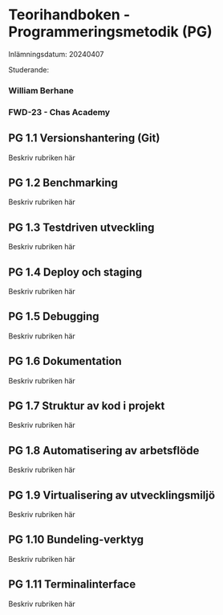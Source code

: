 # Teorihandboken - Programmeringsmetodik (PG)

Inlämningsdatum: 20240407

Studerande: 

### William Berhane 

### FWD-23 - Chas Academy


## PG 1.1 Versionshantering (Git)
Beskriv rubriken här

## PG 1.2 Benchmarking
Beskriv rubriken här

## PG 1.3 Testdriven utveckling
Beskriv rubriken här

## PG 1.4 Deploy och staging
Beskriv rubriken här

## PG 1.5 Debugging
Beskriv rubriken här

## PG 1.6 Dokumentation
Beskriv rubriken här

## PG 1.7 Struktur av kod i projekt
Beskriv rubriken här

## PG 1.8 Automatisering av arbetsflöde
Beskriv rubriken här

## PG 1.9 Virtualisering av utvecklingsmiljö
Beskriv rubriken här

## PG 1.10 Bundeling-verktyg
Beskriv rubriken här

## PG 1.11 Terminalinterface
Beskriv rubriken här

